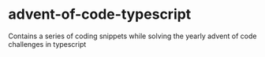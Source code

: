 # advent-of-code-typescript

Contains a series of coding snippets while solving the yearly advent of code challenges in typescript
